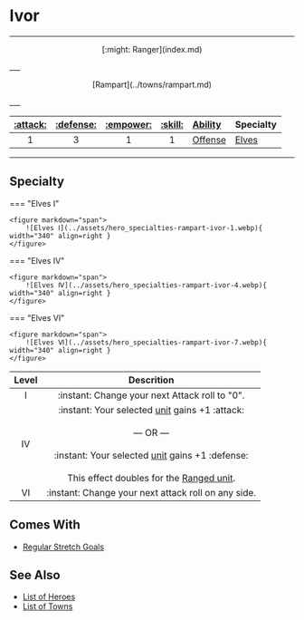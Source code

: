 # Ivor

___
<p style="text-align: center;" markdown>[:might: Ranger](index.md)</p>
___
<p style="text-align: center;" markdown>[Rampart](../towns/rampart.md)</p>
___

| [:attack:](../statistics/attack.md) | [:defense:](../statistics/defense.md) | [:empower:](../statistics/power.md) | [:skill:](../statistics/knowledge.md) | [Ability](../abilities/index.md) | Specialty |
| :---: | :---: | :---: | :---: | :--- | :--- |
| 1 | 3 | 1 | 1 | [Offense](../abilities/offense.md) | [Elves](#specialty) |

___


## Specialty

=== "Elves Ⅰ"

    <figure markdown="span">
        ![Elves Ⅰ](../assets/hero_specialties-rampart-ivor-1.webp){ width="340" align=right }
    </figure>

=== "Elves Ⅳ"

    <figure markdown="span">
        ![Elves Ⅳ](../assets/hero_specialties-rampart-ivor-4.webp){ width="340" align=right }
    </figure>

=== "Elves Ⅵ"

    <figure markdown="span">
        ![Elves Ⅵ](../assets/hero_specialties-rampart-ivor-7.webp){ width="340" align=right }
    </figure>


| Level | Descrition |
| :---: | :---: |
| Ⅰ | :instant: Change your next Attack roll to "0". |
| Ⅳ | :instant: Your selected [unit](../units/index.md) gains +1 :attack:<br><br>— OR —<br><br>:instant: Your selected [unit](../units/index.md) gains +1 :defense:<br><br>This effect doubles for the [Ranged unit](../units/index.md). |
| Ⅵ | :instant: Change your next attack roll on any side. |


## Comes With

- [Regular Stretch Goals](../content.md)


## See Also

- [List of Heroes](index.md)
- [List of Towns](../towns/index.md)
